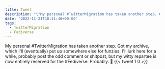 ```yaml
---
title: Tweet
description: "\"My personal #TwitterMigration has taken another step. Got my archive, which I'll (eventually) put up somewhere else for funzies. \nI'll lurk here for a while, probably post the odd comment or shitpost, but my witty repartee is now entirely reserved for the #Fediverse. Probably. \U0001F44B\""
date: '2022-11-21T18:11:46+00:00'
tags:
  - TwitterMigration
  - Fediverse
---
```

My personal #TwitterMigration has taken another step. Got my archive, which I'll (eventually) put up somewhere else for funzies. 
I'll lurk here for a while, probably post the odd comment or shitpost, but my witty repartee is now entirely reserved for the #Fediverse. Probably. 👋
      {{< tweet 1 0 >}}
    
